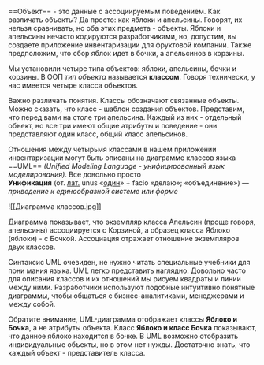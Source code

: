 
==Объект== - это данные с ассоциируемым поведением. Как различать объекты? Да просто: как яблоки и апельсины. Говорят, их нельзя сравнивать, но оба этих предмета - объекты. Яблоки и апельсины нечасто кодируются разработчиками, но, допустим, вы создаете приложение инвентаризации для фруктовой компа­нии. Также предположим, что сбор яблок идет в бочки, а апельсинов в корзины.

Мы установили четыре типа объектов: яблоки, апельсины, бочки и корзины. В ООП *тип объекта* называется **классом**. Говоря технически, у нас имеется четыре класса объектов.

Важно различать понятия. Классы обозначают связанные объекты. Можно сказать, что класс - шаблон создания объектов. Представим, что перед вами на столе три апельсина. Каждый из них - отдельный объект, но все три имеют общие атрибуты и поведение - они представляют один класс, общий класс апельсинов.

Отношения между четырьмя классами в нашем приложении инвентаризации могут быть описаны на диаграмме классов языка ==UML== *(Unified Modeling* *Language - унифицированный язык моделирования)*. Все довольно просто
**Унификация** (от. [лат.](https://ru.wikipedia.org/wiki/%D0%9B%D0%B0%D1%82%D0%B8%D0%BD%D1%81%D0%BA%D0%B8%D0%B9_%D1%8F%D0%B7%D1%8B%D0%BA "Латинский язык") unus «[один](https://ru.wikipedia.org/wiki/%D0%9E%D0%B4%D0%B8%D0%BD "Один")» + facio «делаю»; «объединение») — *приведение к единообразной системе или форме*

![[Диаграмма классов.jpg]]

Диаграмма показывает, что экземпляр класса Апельсин (проще говоря, апельси­ны) ассоциируется с Корзиной, а образец класса Яблоко (яблоки) - с Бочкой.
Ассоциация отражает отношение экземпляров двух классов.

Синтаксис UML очевиден, не нужно читать специальные учебники для пони­ мания языка. UML легко представить наглядно. Довольно часто для описания классов и их отношений мы рисуем квадраты и линии между ними. Разработ­чики используют подобные интуитивно понятные диаграммы, чтобы общаться c бизнес-аналитиками, менеджерами и между собой.

Обратите внимание, UМL-диаграмма отображает классы **Яблоко и Бочка**, а не атрибуты объекта. Класс **Яблоко и класс Бочка** показывают, что данное яблоко находится в бочке. В UML возможно отобразить индивидуальные объекты, но в этом нет нужды. Достаточно знать, что каждый объект - представитель класса.